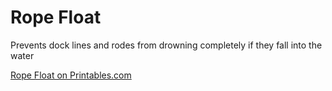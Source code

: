 # Rope Float

Prevents dock lines and rodes from drowning completely if they fall into the water

[Rope Float on Printables.com](https://www.printables.com/model/571420-rope-float)

